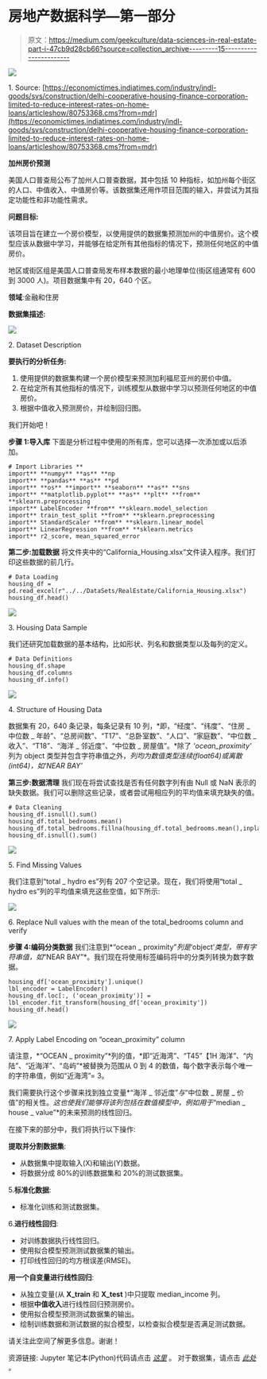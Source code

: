 # 房地产数据科学—第一部分

> 原文：<https://medium.com/geekculture/data-sciences-in-real-estate-part-i-47cb9d28cb66?source=collection_archive---------15----------------------->

![](img/975f44b7375e5d2556a36faa698320b3.png)

1\. Source: [https://economictimes.indiatimes.com/industry/indl-goods/svs/construction/delhi-cooperative-housing-finance-corporation-limited-to-reduce-interest-rates-on-home-loans/articleshow/80753368.cms?from=mdr](https://economictimes.indiatimes.com/industry/indl-goods/svs/construction/delhi-cooperative-housing-finance-corporation-limited-to-reduce-interest-rates-on-home-loans/articleshow/80753368.cms?from=mdr)

**加州房价预测**

美国人口普查局公布了加州人口普查数据，其中包括 10 种指标，如加州每个街区的人口、中值收入、中值房价等。该数据集还用作项目范围的输入，并尝试为其指定功能性和非功能性需求。

**问题目标:**

该项目旨在建立一个房价模型，以使用提供的数据集预测加州的中值房价。这个模型应该从数据中学习，并能够在给定所有其他指标的情况下，预测任何地区的中值房价。

地区或街区组是美国人口普查局发布样本数据的最小地理单位(街区组通常有 600 到 3000 人)。项目数据集中有 20，640 个区。

**领域**:金融和住房

**数据集描述:**

![](img/dc1f5eaf78448043a84bb539c04e2fe0.png)

2\. Dataset Description

**要执行的分析任务:**

1.  使用提供的数据集构建一个房价模型来预测加利福尼亚州的房价中值。
2.  在给定所有其他指标的情况下，训练模型从数据中学习以预测任何地区的中值房价。
3.  根据中值收入预测房价，并绘制回归图。

我们开始吧！

**步骤 1:导入库**
下面是分析过程中使用的所有库，您可以选择一次添加或以后添加。

```
# Import Libraries **
import** **numpy** **as** **np
import** **pandas** **as** **pd
import** **os** **import** **seaborn** **as** **sns
import** **matplotlib.pyplot** **as** **plt** **from** **sklearn.preprocessing
import** LabelEncoder **from** **sklearn.model_selection
import** train_test_split **from** **sklearn.preprocessing
import** StandardScaler **from** **sklearn.linear_model
import** LinearRegression **from** **sklearn.metrics
import** r2_score, mean_squared_error
```

**第二步:加载数据**
将文件夹中的“California_Housing.xlsx”文件读入程序。我们打印这些数据的前几行。

```
# Data Loading
housing_df = pd.read_excel(r"../../DataSets/RealEstate/California_Housing.xlsx")
housing_df.head()
```

![](img/1794ad7f8c0a935c93d5581d2835390b.png)

3\. Housing Data Sample

我们还研究加载数据的基本结构，比如形状、列名和数据类型以及每列的定义。

```
# Data Definitions
housing_df.shape
housing_df.columns
housing_df.info()
```

![](img/03843d38736849d70ee82e96dcbe4e95.png)

4\. Structure of Housing Data

数据集有 20，640 条记录，每条记录有 10 列，*即，“经度”、“纬度”、“住房 _ 中位数 _ 年龄”、“总房间数”、“T17”、“总卧室数”、“人口”、“家庭数”、“中位数 _ 收入”、“T18”、“海洋 _ 邻近度”、“中位数 _ 房屋值”。*除了 *'ocean_proximity'* 列为 object 类型并包含字符串值之外，*列均为数值类型连续(float64)或离散(int64)，如‘NEAR BAY’*

**第三步:数据清理** 我们现在将尝试查找是否有任何数字列有由 Null 或 NaN 表示的缺失数据。我们可以删除这些记录，或者尝试用相应列的平均值来填充缺失的值。

```
# Data Cleaning
housing_df.isnull().sum()
housing_df.total_bedrooms.mean()
housing_df.total_bedrooms.fillna(housing_df.total_bedrooms.mean(),inplace=True)
housing_df.isnull().sum()
```

![](img/2e00bdec800fe25cd6e03edeb0891940.png)

5\. Find Missing Values

我们注意到“total _ hydro es”列有 207 个空记录。现在，我们将使用“total _ hydro es”列的平均值来填充这些空值，如下所示:

![](img/52bfded3589f1f2fc66ed5623f4b73d3.png)

6\. Replace Null values with the mean of the total_bedrooms column and verify

**步骤 4:编码分类数据** 我们注意到*“ocean _ proximity”*列是*‘object’*类型，带有字符串值，如*“NEAR BAY”*。我们现在将使用标签编码将中的分类列转换为数字数据。

```
housing_df['ocean_proximity'].unique()
lbl_encoder = LabelEncoder()
housing_df.loc[:, ('ocean_proximity')] = lbl_encoder.fit_transform(housing_df['ocean_proximity'])
housing_df.head()
```

![](img/0412315f1e7e0d13b297e41715aa8f23.png)

7\. Apply Label Encoding on “ocean_proximity” column

请注意，*“OCEAN _ proximity”*列的值，*即“近海湾”、“T45”【1H 海洋”、“内陆”、“近海洋”、“岛屿”*被替换为范围从 0 到 4 的数值，每个数字表示每个唯一的字符串值，例如“近海湾”= 3。

我们需要执行这个步骤来找到独立变量*“海洋 _ 邻近度”*与*“中位数 _ 房屋 _ 价值”的相关性。*这也使我们能够将该列包括在数值模型中，例如用于*“median _ house _ value”*的未来预测的线性回归。

在接下来的部分中，我们将执行以下操作:

**提取并分割数据集**:

*   从数据集中提取输入(X)和输出(Y)数据。
*   将数据分成 80%的训练数据集和 20%的测试数据集。

5.**标准化数据**:

*   标准化训练和测试数据集。

6.**进行线性回归**:

*   对训练数据执行线性回归。
*   使用拟合模型预测测试数据集的输出。
*   打印线性回归的均方根误差(RMSE)。

**用一个自变量进行线性回归**:

*   从独立变量(从 **X_train** 和 **X_test** )中只提取 median_income 列。
*   根据**中值收入**进行线性回归预测房价。
*   使用拟合模型预测测试数据集的输出。
*   绘制训练数据和测试数据的拟合模型，以检查拟合模型是否满足测试数据。

请关注此空间了解更多信息。谢谢！

资源链接:
Jupyter 笔记本(Python)代码请点击 [*这里*](https://github.com/pspriyankasethi/data-sciences/blob/master/Code/Python/CaliforniaHousing.ipynb) 。
对于数据集，请点击 [*此处*](https://github.com/pspriyankasethi/data-sciences/blob/master/DataSets/RealEstate/California_Housing.xlsx) *。*